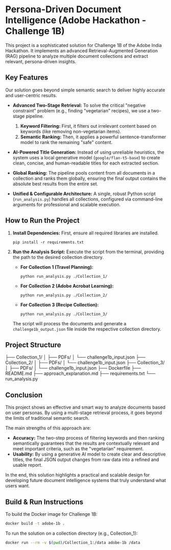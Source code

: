 # Persona-Driven Document Intelligence (Adobe Hackathon - Challenge 1B)

This project is a sophisticated solution for Challenge 1B of the Adobe India Hackathon. It implements an advanced Retrieval-Augmented Generation (RAG) pipeline to analyze multiple document collections and extract relevant, persona-driven insights.

## Key Features

Our solution goes beyond simple semantic search to deliver highly accurate and user-centric results.

*   **Advanced Two-Stage Retrieval:** To solve the critical "negative constraint" problem (e.g., finding "vegetarian" recipes), we use a two-stage pipeline.
    1.  **Keyword Filtering:** First, it filters out irrelevant content based on keywords (like removing non-vegetarian items).
    2.  **Semantic Ranking:** Then, it applies a powerful sentence-transformer model to rank the remaining "safe" content.

*   **AI-Powered Title Generation:** Instead of using unreliable heuristics, the system uses a local generative model (`google/flan-t5-base`) to create clean, concise, and human-readable titles for each extracted section.

*   **Global Ranking:** The pipeline pools content from all documents in a collection and ranks them globally, ensuring the final output contains the absolute best results from the entire set.

*   **Unified & Configurable Architecture:** A single, robust Python script (`run_analysis.py`) handles all collections, configured via command-line arguments for professional and scalable execution.

## How to Run the Project

1.  **Install Dependencies:**
    First, ensure all required libraries are installed.
    ```
    pip install -r requirements.txt
    ```

2.  **Run the Analysis Script:**
    Execute the script from the terminal, providing the path to the desired collection directory.

    *   **For Collection 1 (Travel Planning):**
        ```
        python run_analysis.py ./Collection_1/
        ```

    *   **For Collection 2 (Adobe Acrobat Learning):**
        ```
        python run_analysis.py ./Collection_2/
        ```

    *   **For Collection 3 (Recipe Collection):**
        ```
        python run_analysis.py ./Collection_3/
        ```
    The script will process the documents and generate a `challenge1b_output.json` file inside the respective collection directory.

## Project Structure

├── Collection_1/
│ ├── PDFs/
│ └── challenge1b_input.json
├── Collection_2/
│ ├── PDFs/
│ └── challenge1b_input.json
├── Collection_3/
│ ├── PDFs/
│ └── challenge1b_input.json
├── Dockerfile
├── README.md
├── approach_explanation.md
├── requirements.txt
└── run_analysis.py

## Conclusion

This project shows an effective and smart way to analyze documents based on user personas. By using a multi-stage retrieval process, it goes beyond the limits of traditional semantic search.

The main strengths of this approach are:
*   **Accuracy:** The two-step process of filtering keywords and then ranking semantically guarantees that the results are contextually relevant and meet important criteria, such as the "vegetarian" requirement.
*   **Usability:** By using a generative AI model to create clear and descriptive titles, the final JSON output changes from raw data into a refined and usable report.

In the end, this solution highlights a practical and scalable design for developing future document intelligence systems that truly understand what users want.

## Build & Run Instructions

To build the Docker image for Challenge 1B:

```bash
docker build -t adobe-1b .
```

To run the solution on a collection directory (e.g., Collection\_1):

```bash
docker run --rm -v $(pwd)/Collection_1:/data adobe-1b /data
```
